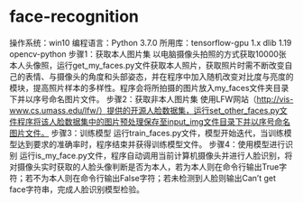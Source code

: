 # face-recognition
操作系统：win10
编程语言：Python 3.7.0
所用库：tensorflow-gpu 1.x dlib 1.19
        opencv-python
步骤1：获取本人图片集
以电脑摄像头拍照的方式获取10000张本人头像照，运行get_my_faces.py文件获取本人照片，获取照片时需不断改变自己的表情、与摄像头的角度和头部姿态，并在程序中加入随机改变对比度与亮度的模块，提高照片样本的多样性。程序会将所拍摄的图片放入my_faces文件夹目录下并以序号命名图片文件。
步骤2：获取非本人图片集
使用LFW网站（http://vis-www.cs.umass.edu/lfw/）提供的开源人脸数据集，运行set_other_faces.py文件程序将该人脸数据集中的图片预处理保存至input_img文件目录下并以序号命名图片文件。
步骤3：训练模型
运行train_faces.py文件，模型开始迭代，当训练模型达到要求的准确率时，程序结束并获得训练模型文件。
步骤4：使用模型进行识别
运行is_my_face.py文件，程序自动调用当前计算机摄像头并进行人脸识别，将对摄像头实时获取的人脸头像判断是否为本人，若为本人则在命令行输出True字符；若不为本人则在命令行输出False字符；若未检测到人脸则输出Can’t get face字符串，完成人脸识别模型检验。

